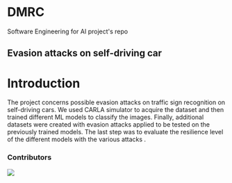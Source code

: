 # DMRC
Software Engineering for AI project's repo

## Evasion attacks on self-driving car

# Introduction
The project concerns possible evasion attacks on traffic sign recognition on self-driving cars. We used CARLA simulator to acquire the dataset and then trained different ML models to classify the images. Finally, additional datasets were created with evasion attacks applied to be tested on the previously trained models. The last step was to evaluate the resilience level of the different models with the various attacks .



### Contributors

<a href="https://github.com/Carmineh/DMRC/graphs/contributors">
  <img
  src="https://contrib.rocks/image?repo=Carmineh/DMRC"
  />
</a>


